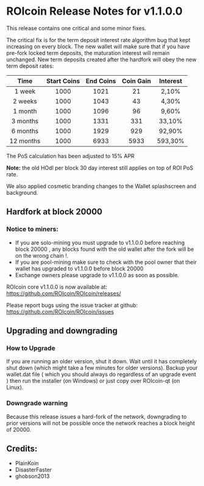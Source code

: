 # ROIcoin Release Notes for v1.1.0.0

This release contains one critical and some minor fixes.

The critical fix is for the term deposit interest rate algorithm bug that kept increasing on every block.
The new wallet will make sure that if you have pre-fork locked term deposits, the maturation interest will remain unchanged.
New term deposits created after the hardfork will obey the new term deposit rates:

| Time     | Start Coins | End Coins | Coin Gain | Interest |
| :--------: | :--------: | :--------: | :--------: | :--------: |
| 1 week | 1000 | 1021 | 21 | 2,10% |
| 2 weeks | 1000 | 1043 | 43 | 4,30% |
| 1 month | 1000 | 1096 | 96 | 9,60% |
| 3 months | 1000 | 1331 | 331 | 33,10% |
| 6 months | 1000 | 1929 | 929 | 92,90% |
| 12 months | 1000 | 6933 | 5933 | 593,30% |

The PoS calculation has been adjusted to 15% APR 

**Note:** the old HOdl per block 30 day interest still applies on top of ROI PoS rate.

We also applied cosmetic branding changes to the Wallet splashscreen and background.

## Hardfork at block 20000
### Notice to miners:
* If you are solo-mining you must upgrade to v1.1.0.0 before reaching block 20000 , any blocks found with the old wallet after the fork will be on the wrong chain !.
* If you are pool-mining make sure to check with the pool owner that their wallet has upgraded to v1.1.0.0 before block 20000
* Exchange owners please upgrade to v1.1.0.0 as soon as possible.

ROIcoin core v1.1.0.0 is now available at:
https://github.com/ROIcoin/ROIcoin/releases/

Please report bugs using the issue tracker at github:
https://github.com/ROIcoin/ROIcoin/issues

## Upgrading and downgrading
### How to Upgrade

If you are running an older version, shut it down. Wait until it has completely
shut down (which might take a few minutes for older versions).
Backup your wallet.dat file ( which you should always do regardless of an upgrade event ) 
then run the installer (on Windows) or just copy over ROIcoin-qt (on Linux).

### Downgrade warning

Because this release issues a hard-fork of the network, downgrading to prior versions
will not be possible once the network reaches a block height of 20000.

## Credits:
* PlainKoin
* DisasterFaster
* ghobson2013

